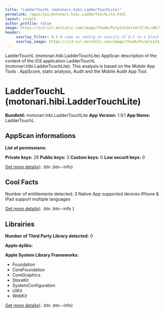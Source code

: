 ```yaml
---
title: "LadderTouchL (motonari.hibi.LadderTouchLite)"
permalink: /apps/ios/motonari.hibi.LadderTouchLite.html
layout: single
author_profile: false
image: https://is3-ssl.mzstatic.com/image/thumb/Purple124/v4/57/bc/80/57bc8047-edf7-4e47-df79-b43a76f18962/AppIconLadderTouchLite-0-1x_U007emarketing-0-7-0-85-220.jpeg/512x512bb.jpg
header: 
     overlay_filter: 0.5 # same as adding an opacity of 0.5 to a black background
     overlay_image: https://is3-ssl.mzstatic.com/image/thumb/Purple124/v4/57/bc/80/57bc8047-edf7-4e47-df79-b43a76f18962/AppIconLadderTouchLite-0-1x_U007emarketing-0-7-0-85-220.jpeg/512x512bb.jpg
---
```

LadderTouchL (motonari.hibi.LadderTouchLite) AppScan description of the content of the iOS application LadderTouchL (motonari.hibi.LadderTouchLite). This analysis is based on the Mobile App Tools : AppScore, static analysis, Audit and the Mobile Audit App Tool.

# LadderTouchL (motonari.hibi.LadderTouchLite)

**BundleId:** motonari.hibi.LadderTouchLite
**App Version:** 1.9.1
**App Name:** LadderTouchL


## AppScan informations 

**List of permissions:** 
  
  
**Private keys:** 29
**Public keys:** 3
**Custom keys:** 0
**Low securit keys:** 0
  
[Get more details](/pricing.html){: .btn .btn--info}

## Cool Facts

Number of entitlements detected: 3
Native App
supported devices iPhone & iPad
support multiple languages
  
[Get more details](/pricing.html){: .btn .btn--info }

## Librairies 
**Number of Third Party Library detected:** 0


**Apple dylibs:**


**Apple System Library Frameworks:**
- Foundation
- CoreFoundation
- CoreGraphics
- StoreKit
- SystemConfiguration
- UIKit
- WebKit


  
[Get more details](/pricing.html){: .btn .btn--info}

